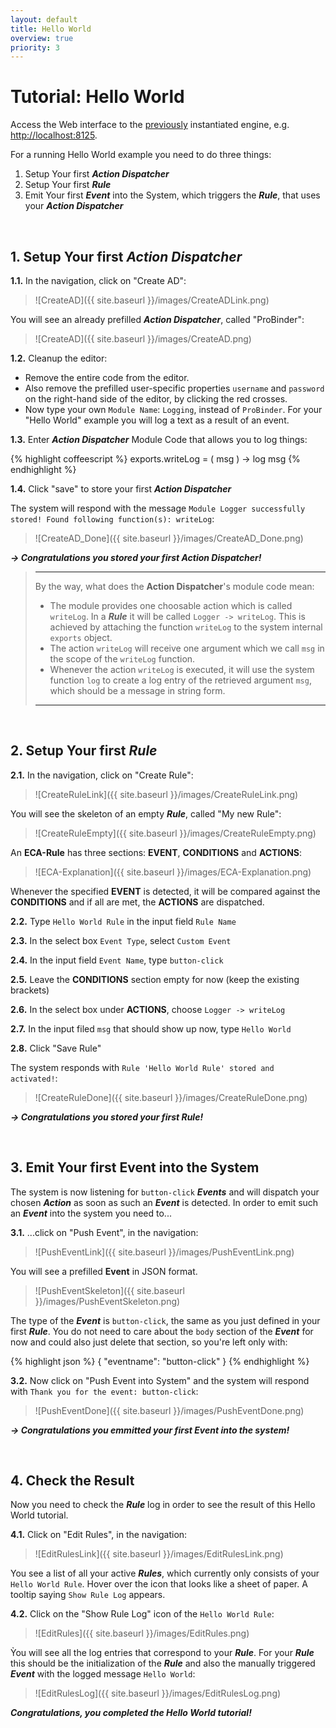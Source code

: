 ```yaml
---
layout: default
title: Hello World
overview: true
priority: 3
---
```



Tutorial: Hello World
=====================

Access the Web interface to the [previously](installation.html) instantiated engine, e.g. [http://localhost:8125](http://localhost:8125).

For a running Hello World example you need to do three things:

1. Setup Your first ***Action Dispatcher***
2. Setup Your first ***Rule***
3. Emit Your first ***Event*** into the System, which triggers the ***Rule***, that uses your ***Action Dispatcher***

<br>

## **1\. Setup Your first _Action Dispatcher_**

**1.1\.** In the navigation, click on "Create AD":

> ![CreateAD]({{ site.baseurl }}/images/CreateADLink.png)



You will see an already prefilled ***Action Dispatcher***, called "ProBinder":

> ![CreateAD]({{ site.baseurl }}/images/CreateAD.png)

**1.2\.** Cleanup the editor:

- Remove the entire code from the editor.
- Also remove the prefilled user-specific properties `username` and `password` on the right-hand side of the editor, by clicking the red crosses.
- Now type your own `Module Name`: `Logging`, instead of `ProBinder`. For your "Hello World" example you will log a text as a result of an event.



**1.3\.** Enter ***Action Dispatcher*** Module Code that allows you to log things:

{% highlight coffeescript %}
exports.writeLog = ( msg ) ->
    log msg
{% endhighlight %}

**1.4\.** Click "save" to store your first ***Action Dispatcher***

The system will respond with the message `Module Logger successfully stored! Found following function(s): writeLog`:

> ![CreateAD_Done]({{ site.baseurl }}/images/CreateAD_Done.png)

***-> Congratulations you stored your first Action Dispatcher!***

> * * *
> By the way, what does the **Action Dispatcher**'s module code mean:
> 
> - The module provides one choosable action which is called `writeLog`. In a ***Rule*** it will be called `Logger -> writeLog`. This is achieved by attaching the function `writeLog` to the system internal `exports` object.
> - The action `writeLog` will receive one argument which we call `msg` in the scope of the `writeLog` function.
> - Whenever the action `writeLog` is executed, it will use the system function `log` to create a log entry of the retrieved argument `msg`, which should be a message in string form.
> 
> * * *



<br>


## **2\. Setup Your first _Rule_**

**2.1\.** In the navigation, click on "Create Rule":


> ![CreateRuleLink]({{ site.baseurl }}/images/CreateRuleLink.png)

You will see the skeleton of an empty ***Rule***, called "My new Rule":

> ![CreateRuleEmpty]({{ site.baseurl }}/images/CreateRuleEmpty.png)

An **ECA-Rule** has three sections: **EVENT**, **CONDITIONS** and **ACTIONS**:

> ![ECA-Explanation]({{ site.baseurl }}/images/ECA-Explanation.png)

Whenever the specified **EVENT** is detected, it will be compared against the **CONDITIONS** and if all are met, the **ACTIONS** are dispatched.


**2.2\.** Type `Hello World Rule` in the input field `Rule Name`


**2.3\.** In the select box `Event Type`, select `Custom Event`


**2.4\.** In the input field `Event Name`, type `button-click`


**2.5\.** Leave the **CONDITIONS** section empty for now (keep the existing brackets)


**2.6\.** In the select box under **ACTIONS**, choose `Logger -> writeLog`


**2.7\.** In the input filed `msg` that should show up now, type `Hello World`


**2.8\.** Click "Save Rule"

The system responds with `Rule 'Hello World Rule' stored and activated!`:

> ![CreateRuleDone]({{ site.baseurl }}/images/CreateRuleDone.png)


***-> Congratulations you stored your first Rule!***

<br>

## **3\. Emit Your first Event into the System**

The system is now listening for `button-click` ***Events*** and will dispatch your chosen ***Action*** as soon as such an ***Event*** is detected. In order to emit such an ***Event*** into the system you need to...

**3.1\.** ...click on "Push Event", in the navigation:

> ![PushEventLink]({{ site.baseurl }}/images/PushEventLink.png)

You will see a prefilled **Event** in JSON format.

> ![PushEventSkeleton]({{ site.baseurl }}/images/PushEventSkeleton.png)

The type of the ***Event*** is `button-click`, the same as you just defined in your first ***Rule***. You do not need to care about the `body` section of the ***Event*** for now and could also just delete that section, so you're left only with:

{% highlight json %}
{
  "eventname": "button-click"
}
{% endhighlight %}


**3.2\.** Now click on "Push Event into System" and the system will respond with `Thank you for the event: button-click`:

> ![PushEventDone]({{ site.baseurl }}/images/PushEventDone.png)

***-> Congratulations you emmitted your first Event into the system!***

<br>

## **4\. Check the Result**

Now you need to check the ***Rule*** log in order to see the result of this Hello World tutorial.

**4.1\.** Click on "Edit Rules", in the navigation:

> ![EditRulesLink]({{ site.baseurl }}/images/EditRulesLink.png)

You see a list of all your active ***Rules***, which currently only consists of your `Hello World Rule`. Hover over the icon that looks like a sheet of paper. A tooltip saying `Show Rule Log` appears.

**4.2\.** Click on the "Show Rule Log" icon of the `Hello World Rule`:

> ![EditRules]({{ site.baseurl }}/images/EditRules.png)

Ỳou will see all the log entries that correspond to your ***Rule***. For your ***Rule*** this should be the initialization of the ***Rule*** and also the manually triggered ***Event*** with the logged message `Hello World`:

> ![EditRulesLog]({{ site.baseurl }}/images/EditRulesLog.png)

***Congratulations, you completed the Hello World tutorial!***
